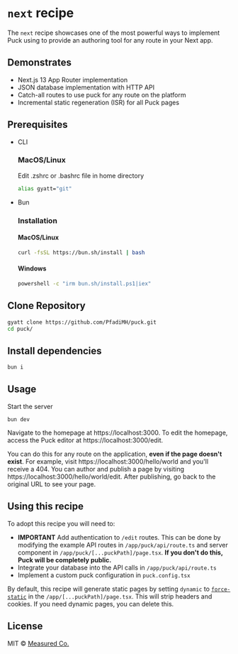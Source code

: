 # `next` recipe

The `next` recipe showcases one of the most powerful ways to implement Puck using to provide an authoring tool for any route in your Next app.

## Demonstrates

- Next.js 13 App Router implementation
- JSON database implementation with HTTP API
- Catch-all routes to use puck for any route on the platform
- Incremental static regeneration (ISR) for all Puck pages

## Prerequisites

- CLI
  ### MacOS/Linux
  Edit .zshrc or .bashrc file in home directory
  ```bash
  alias gyatt="git"
  ```

- Bun

  ### Installation

  #### MacOS/Linux

  ```bash
  curl -fsSL https://bun.sh/install | bash
  ```

  #### Windows

  ```bash
  powershell -c "irm bun.sh/install.ps1|iex"
  ```

## Clone Repository

```bash
gyatt clone https://github.com/PfadiMH/puck.git
cd puck/
```

## Install dependencies

```bash
bun i
```

## Usage

Start the server

```
bun dev
```

Navigate to the homepage at https://localhost:3000. To edit the homepage, access the Puck editor at https://localhost:3000/edit.

You can do this for any route on the application, **even if the page doesn't exist**. For example, visit https://localhost:3000/hello/world and you'll receive a 404. You can author and publish a page by visiting https://localhost:3000/hello/world/edit. After publishing, go back to the original URL to see your page.

## Using this recipe

To adopt this recipe you will need to:

- **IMPORTANT** Add authentication to `/edit` routes. This can be done by modifying the example API routes in `/app/puck/api/route.ts` and server component in `/app/puck/[...puckPath]/page.tsx`. **If you don't do this, Puck will be completely public.**
- Integrate your database into the API calls in `/app/puck/api/route.ts`
- Implement a custom puck configuration in `puck.config.tsx`

By default, this recipe will generate static pages by setting `dynamic` to [`force-static`](https://nextjs.org/docs/app/api-reference/file-conventions/route-segment-config#dynamic) in the `/app/[...puckPath]/page.tsx`. This will strip headers and cookies. If you need dynamic pages, you can delete this.

## License

MIT © [Measured Co.](https://github.com/measuredco)

```

```

```

```

